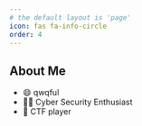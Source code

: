 ```yaml
---
# the default layout is 'page'
icon: fas fa-info-circle
order: 4
---
```


## About Me

- 😄 qwqful
- 🧑‍💻 Cyber Security Enthusiast
- 🔭 CTF player
